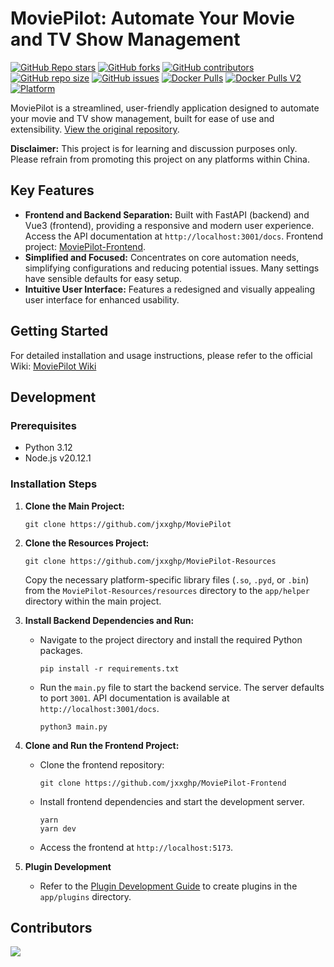 # MoviePilot: Automate Your Movie and TV Show Management

[![GitHub Repo stars](https://img.shields.io/github/stars/jxxghp/MoviePilot?style=for-the-badge)](https://github.com/jxxghp/MoviePilot/stargazers)
[![GitHub forks](https://img.shields.io/github/forks/jxxghp/MoviePilot?style=for-the-badge)](https://github.com/jxxghp/MoviePilot/network/members)
[![GitHub contributors](https://img.shields.io/github/contributors/jxxghp/MoviePilot?style=for-the-badge)](https://github.com/jxxghp/MoviePilot/graphs/contributors)
[![GitHub repo size](https://img.shields.io/github/repo-size/jxxghp/MoviePilot?style=for-the-badge)](https://github.com/jxxghp/MoviePilot)
[![GitHub issues](https://img.shields.io/github/issues/jxxghp/MoviePilot?style=for-the-badge)](https://github.com/jxxghp/MoviePilot/issues)
[![Docker Pulls](https://img.shields.io/docker/pulls/jxxghp/moviepilot?style=for-the-badge)](https://hub.docker.com/r/jxxghp/moviepilot)
[![Docker Pulls V2](https://img.shields.io/docker/pulls/jxxghp/moviepilot-v2?style=for-the-badge)](https://hub.docker.com/r/jxxghp/moviepilot-v2)
[![Platform](https://img.shields.io/badge/platform-Windows%20%7C%20Linux%20%7C%20Synology-blue?style=for-the-badge)](https://github.com/jxxghp/MoviePilot)

MoviePilot is a streamlined, user-friendly application designed to automate your movie and TV show management, built for ease of use and extensibility.  [View the original repository](https://github.com/jxxghp/MoviePilot).

**Disclaimer:** This project is for learning and discussion purposes only. Please refrain from promoting this project on any platforms within China.

## Key Features

*   **Frontend and Backend Separation:** Built with FastAPI (backend) and Vue3 (frontend), providing a responsive and modern user experience. Access the API documentation at `http://localhost:3001/docs`. Frontend project: [MoviePilot-Frontend](https://github.com/jxxghp/MoviePilot-Frontend).
*   **Simplified and Focused:**  Concentrates on core automation needs, simplifying configurations and reducing potential issues. Many settings have sensible defaults for easy setup.
*   **Intuitive User Interface:**  Features a redesigned and visually appealing user interface for enhanced usability.

## Getting Started

For detailed installation and usage instructions, please refer to the official Wiki: [MoviePilot Wiki](https://wiki.movie-pilot.org)

## Development

### Prerequisites

*   Python 3.12
*   Node.js v20.12.1

### Installation Steps

1.  **Clone the Main Project:**
    ```shell
    git clone https://github.com/jxxghp/MoviePilot
    ```

2.  **Clone the Resources Project:**
    ```shell
    git clone https://github.com/jxxghp/MoviePilot-Resources
    ```
    Copy the necessary platform-specific library files (`.so`, `.pyd`, or `.bin`) from the `MoviePilot-Resources/resources` directory to the `app/helper` directory within the main project.

3.  **Install Backend Dependencies and Run:**

    *   Navigate to the project directory and install the required Python packages.
        ```shell
        pip install -r requirements.txt
        ```
    *   Run the `main.py` file to start the backend service. The server defaults to port `3001`. API documentation is available at `http://localhost:3001/docs`.
        ```shell
        python3 main.py
        ```

4.  **Clone and Run the Frontend Project:**

    *   Clone the frontend repository:
        ```shell
        git clone https://github.com/jxxghp/MoviePilot-Frontend
        ```
    *   Install frontend dependencies and start the development server.
        ```shell
        yarn
        yarn dev
        ```
    *   Access the frontend at `http://localhost:5173`.

5.  **Plugin Development**
    * Refer to the [Plugin Development Guide](https://wiki.movie-pilot.org/zh/plugindev) to create plugins in the `app/plugins` directory.

## Contributors

<a href="https://github.com/jxxghp/MoviePilot/graphs/contributors">
  <img src="https://contrib.rocks/image?repo=jxxghp/MoviePilot" />
</a>